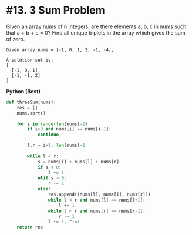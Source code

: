 # #13. 3 Sum Problem

Given an array nums of n integers, are there elements a, b, c in nums such that a + b + c = 0? Find all unique triplets in the array which gives the sum of zero.

```
Given array nums = [-1, 0, 1, 2, -1, -4],

A solution set is:
[
  [-1, 0, 1],
  [-1, -1, 2]
]
```

**Python (Best)**
```python
def threeSum(nums):
    res = []
    nums.sort()

    for i in range(len(nums)-2):
        if i>0 and nums[i] == nums[i-1]:
            continue

        l,r = i+1, len(nums)-1
        
        while l < r:
            s = nums[i] + nums[l] + nums[r]
            if s < 0:
                l += 1
            elif s > 0:
                r -= 1
            else:
                res.append((nums[l], nums[i], nums[r]))
                while l < r and nums[l] == nums[l+1]:
                    l += 1
                while l < r and nums[r] == nums[r-1]:
                    r -= 1
                l += 1; r-=1
    return res
```
